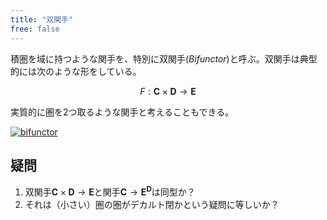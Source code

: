 ```yaml
---
title: "双関手"
free: false
---
```


積圏を域に持つような関手を、特別に双関手(*Bifunctor*)と呼ぶ。双関手は典型的には次のような形をしている。

$$
F: \mathbf C \times \mathbf D \to \mathbf E
$$

実質的に圏を2つ取るような関手と考えることもできる。

[![bifunctor](https://storage.googleapis.com/zenn-user-upload/387c58a6f74d-20240818.png)](https://q.uiver.app/#q=WzAsMTIsWzAsMCwiXFxtYXRoYmZ7Q30iXSxbMSwwLCJcXG1hdGhiZntEfSJdLFszLDAsIlxcbWF0aGJme0V9Il0sWzIsMCwiXFxtYXRoYmZ7Q30gXFx0aW1lcyBcXG1hdGhiZntEfSJdLFswLDEsIkMiXSxbMCwyLCJDJyJdLFsxLDEsIkQiXSxbMSwyLCJEJyJdLFsyLDEsIlxcbGFuZyBDLCBEIFxccmFuZyJdLFsyLDIsIlxcbGFuZyBDJywgRCcgXFxyYW5nIl0sWzMsMSwiRihcXGxhbmcgQywgRCBcXHJhbmcpIl0sWzMsMiwiRihcXGxhbmcgQycsIEQnIFxccmFuZykiXSxbNCw1LCJjIiwyXSxbNiw3LCJkIiwyXSxbOCw5LCJcXGxhbmcgYywgZCBcXHJhbmciLDJdLFszLDIsIkYiXSxbMTAsMTEsIkYoXFxsYW5nIGMsIGQgXFxyYW5nICkiLDJdXQ==)

## 疑問

1. 双関手$\mathbf C \times \mathbf D \to \mathbf E$と関手$\mathbf C \to \mathbf E^{\mathbf D}$は同型か？
2. それは（小さい）圏の圏がデカルト閉かという疑問に等しいか？
